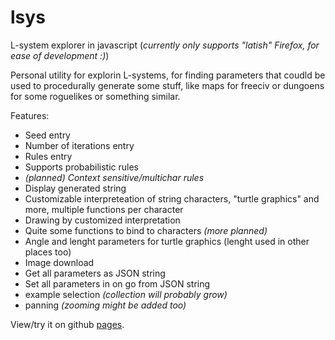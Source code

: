 lsys
====

L-system explorer in javascript (*currently only supports "latish" Firefox, for ease of development :)*)

Personal utility for explorin L-systems, for finding parameters that coudld be
used to procedurally generate some stuff, like maps for freeciv or dungoens for
some roguelikes or something similar.

Features:
  * Seed entry
  * Number of iterations entry
  * Rules entry
  * Supports probabilistic rules
  * *(planned) Context sensitive/multichar rules*
  * Display generated string
  * Customizable interpreteation of string characters, "turtle graphics" and more, multiple functions per character
  * Drawing by customized interpretation
  * Quite some functions to bind to characters *(more planned)*
  * Angle and lenght parameters for turtle graphics (lenght used in other places too)
  * Image download
  * Get all parameters as JSON string
  * Set all parameters in on go from JSON string
  * example selection *(collection will probably grow)*
  * panning *(zooming might be added too)*

View/try it on github [pages](https://morphles.github.io/lsys/index.html).
